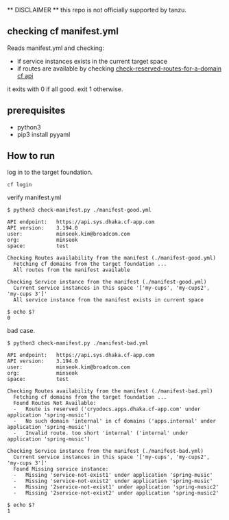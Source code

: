 
** DISCLAIMER **
this repo is not officially supported by tanzu.

## checking cf manifest.yml
Reads manifest.yml and checking:
- if service instances exists in the current target space
- if routes are available by checking [check-reserved-routes-for-a-domain cf api](https://v3-apidocs.cloudfoundry.org/version/3.197.0/index.html#check-reserved-routes-for-a-domain)

it exits with 0 if all good. exit 1 otherwise.

## prerequisites
- python3
- pip3 install pyyaml

## How to run

log in to the target foundation.
```
cf login
```

verify manifest.yml
```
$ python3 check-manifest.py ./manifest-good.yml

API endpoint:   https://api.sys.dhaka.cf-app.com
API version:    3.194.0
user:           minseok.kim@broadcom.com
org:            minseok
space:          test

Checking Routes availability from the manifest (./manifest-good.yml)
  Fetching cf domains from the target foundation ...
  All routes from the manifest available

Checking Service instance from the manifest (./manifest-good.yml)
  Current service instances in this space '['my-cups', 'my-cups2', 'my-cups 3']'
  All service instance from the manifest exists in current space
  
$ echo $?
0
```

bad case.
```
$ python3 check-manifest.py ./manifest-bad.yml

API endpoint:   https://api.sys.dhaka.cf-app.com
API version:    3.194.0
user:           minseok.kim@broadcom.com
org:            minseok
space:          test

Checking Routes availability from the manifest (./manifest-bad.yml)
  Fetching cf domains from the target foundation ...
  Found Routes Not Available:
  -   Route is reserved ('cryodocs.apps.dhaka.cf-app.com' under application 'spring-music')
  -   No such domain 'internal' in cf domains ('apps.internal' under application 'spring-music')
  -   Invalid route. too short 'internal' ('internal' under application 'spring-music')

Checking Service instance from the manifest (./manifest-bad.yml)
  Current service instances in this space '['my-cups', 'my-cups2', 'my-cups 3']'
  Found Missing service instance:
  -   Missing 'service-not-exist1' under application 'spring-music'
  -   Missing 'service-not-exist2' under application 'spring-music'
  -   Missing '2service-not-exist1' under application 'spring-music2'
  -   Missing '2service-not-exist2' under application 'spring-music2'

$ echo $?
1
```